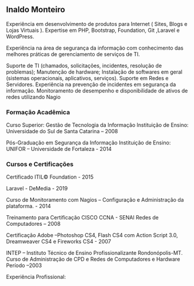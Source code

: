 ## Inaldo Monteiro

Experiência em desenvolvimento de produtos para Internet ( Sites, Blogs e Lojas Virtuais ). 
Expertise em PHP, Bootstrap, Foundation, Git ,Laravel e WordPress.

Experiência na área de segurança da informação com conhecimento das melhores práticas de gerenciamento de serviços de TI.

Suporte de TI (chamados, solicitações, incidentes, resolução de problemas); Manutenção de hardware; Instalação de softwares em geral (sistemas operacionais, aplicativos, serviços). Suporte em Redes e Servidores. Experiência na prevenção de incidentes em segurança da informação. Monitoramento de desempenho e disponibilidade de ativos de redes utilizando Nagio


### Formação Acadêmica

Curso Superior: Gestão de Tecnologia da Informação 
Instituição de Ensino: Universidade do Sul de Santa Catarina – 2008

Pós-Graduação em Segurança da Informação
Instituição de Ensino: UNIFOR – Universidade de Fortaleza - 2014

### Cursos e Certificações

Certificado ITIL© Foundation - 2015

Laravel - DeMedia - 2019

Curso de Monitoramento com Nagios – Configuração e Administração da plataforma. - 2014

Treinamento para Certificação CISCO CCNA - SENAI
Redes de Computadores – 2008

Certificação Adobe –Photoshop CS4,  Flash CS4 com Action Script 3.0, Dreamweaver CS4 e Fireworks CS4 - 2007


INTEP – Instituto Técnico de Ensino Profissionalizante Rondonópolis-MT. 
Curso de Administração de CPD e Redes de Computadores e Hardware
Período –2003

Experiência Profissional:

